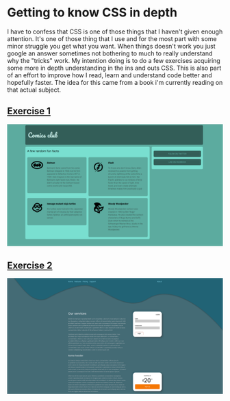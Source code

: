 # Getting to know CSS in depth

I have to confess that CSS is one of those things that I haven't given enough attention. It's one of those thing that I use and for the most part with some minor struggle you get what you want. When things doesn't work you just google an answer sometimes not bothering to much to really understand why the "tricks" work. My intention doing is to do a few exercises acquiring some more in depth understanding in the ins and outs CSS. This is also part of an effort to improve how I read, learn and understand code better and hopefully faster. The idea for this came from a book i'm currently reading on that actual subject.

## [Exercise 1](./floats)
 ![first](./floats/img/readme/floatpage.png)   

 ## [Exercise 2](./flex)
 ![first](./flex/img/readme/layout.png)   